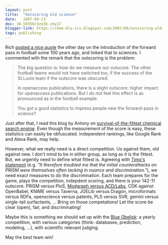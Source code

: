 ```yaml
---
layout: post
title:  "Outscoring old science"
date:   2007-09-13
doi: 10.59350/dze3k-zky17
blogger-link: https://chem-bla-ics.blogspot.com/2007/09/outscoring-old-science.html
tags: publishing
---
```


Rich [posted a nice quote](http://depth-first.com/articles/2007/09/12/the-forward-pass-has-been-legalized-will-you-use-it)
the other day on the introduction of the forward pass in football some 100 years ago, and linked that to sciences. I commented
with the remark that the outscoring is the problem:

> The big question is: how do we measure our outscore. The other football teams would not have switched too, if the success of the St.Luois team if the outscore was obscured.
>
> In openaccess publications, there is a slight outscore: higher impact for openaccess publications. But I do not feel this effect is as pronounced as in the football example.
>
> You got a good statistics to impress people new the forward-pass in science?

Just after that, I read this blog by Antony on [survival-of-the-fittest chemical search engine](http://www.chemspider.com/blog/?p=132).
Even though the measurement of the score is easy, these statistics can easily be obfuscated. Independent rankings, like Google Rank
and Alexa Rank, may help.

However, what we really need is a direct competition. Us against them, old against new. I don't mind to be in either group, as long
as it is the fittest. But, we urgently need to define what fittest is. Agreeing with
[Timo's statement](http://blogs.nature.com/wp/nascent/2007/09/prism_publishers_and_researche_1.html)
(e.g. *"It therefore troubled me that the initial counterattacks on PRISM were themselves often lacking in nuance and discrimination."*),
we need exact measures to do the discrimination. Each team prepares for the game, plays the competition, indepdent scoring, and there
is your 142-11 outscore. PRISM versus PloS, [Modgraph versus ACD/Labs](http://www.chemspider.com/blog/?p=126),
CDK against OpenBabel, KNIME versus Taverna, JOELib versus Dragon, microformats versus RDFa, openscience versus patents, PLS versus SVR,
gemini versus single-tail surfactants, ... Bring on those competations! Let the score be clear (open), fair, and discriminating!

Maybe this is something we should set up with the [Blue Obelisk](http://www.bluobelisk.org/): a yearly competition, with various
categories (think: databases, prediction, modeling, ...), with scientific relevant judging.

May the best team win!
